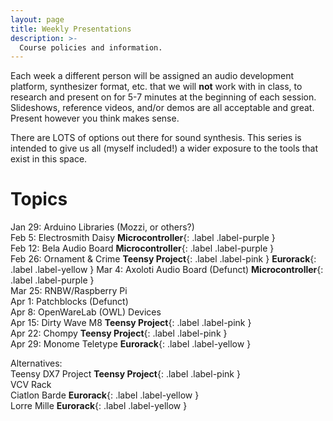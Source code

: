 ```yaml
---
layout: page
title: Weekly Presentations
description: >-
  Course policies and information.
---
```


Each week a different person will be assigned an audio development platform, synthesizer format, etc. that we will **not** work with in class, to research and present on for 5-7 minutes at the beginning of each session. Slideshows, reference videos, and/or demos are all acceptable and great. Present however you think makes sense.

There are LOTS of options out there for sound synthesis. This series is intended to give us all (myself included!) a wider exposure to the tools that exist in this space.

# Topics

Jan 29: Arduino Libraries (Mozzi, or others?)  
Feb 5: Electrosmith Daisy **Microcontroller**{: .label .label-purple }  
Feb 12: Bela Audio Board **Microcontroller**{: .label .label-purple }  
Feb 26: Ornament & Crime **Teensy Project**{: .label .label-pink } **Eurorack**{: .label .label-yellow }
Mar 4: Axoloti Audio Board (Defunct) **Microcontroller**{: .label .label-purple }  
Mar 25: RNBW/Raspberry Pi  
Apr 1: Patchblocks (Defunct)  
Apr 8: OpenWareLab (OWL) Devices  
Apr 15: Dirty Wave M8 **Teensy Project**{: .label .label-pink }  
Apr 22: Chompy **Teensy Project**{: .label .label-pink }  
Apr 29: Monome Teletype **Eurorack**{: .label .label-yellow }

Alternatives:  
Teensy DX7 Project **Teensy Project**{: .label .label-pink }  
VCV Rack  
Ciatlon Barde **Eurorack**{: .label .label-yellow }  
Lorre Mille **Eurorack**{: .label .label-yellow }
